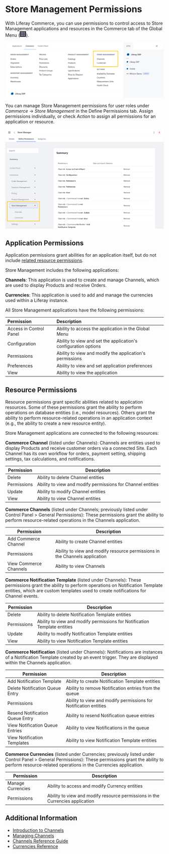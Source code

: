 # Store Management Permissions

With Liferay Commerce, you can use permissions to control access to Store Management applications and resources in the Commerce tab of the Global Menu (![Global Menu](../../images/icon-applications-menu.png)).

![Control access to Store Management applications and resources.](./store-management-permissions/images/01.png)

You can manage Store Management permissions for user roles under *Commerce* &rarr; *Store Management* in the Define Permissions tab.  Assign permissions individually, or check *Action* to assign all permissions for an application or resource.

![Manage Store Management permissions for user roles in the Define Permissions tab.](./store-management-permissions/images/02.png)

## Application Permissions

Application permissions grant abilities for an application itself, but do not include [related resource permissions](#resource-permissions).

Store Management includes the following applications:

**Channels**: This application is used to create and manage Channels, which are used to display Products and receive Orders.

**Currencies**: This application is used to add and manage the currencies used within a Liferay instance.

All Store Management applications have the following permissions:

| Permission | Description |
| :--- | :--- |
| Access in Control Panel | Ability to access the application in the Global Menu |
| Configuration | Ability to view and set the application's configuration options |
| Permissions | Ability to view and modify the application's permissions |
| Preferences | Ability to view and set application preferences |
| View | Ability to view the application |

## Resource Permissions

Resource permissions grant specific abilities related to application resources. Some of these permissions grant the ability to perform operations on database entities (i.e., model resources). Others grant the ability to perform resource-related operations in an application context (e.g., the ability to create a new resource entity).

Store Management applications are connected to the following resources:

**Commerce Channel** (listed under Channels): Channels are entities used to display Products and receive customer orders via a connected Site. Each Channel has its own workflow for orders, payment setting, shipping settings, tax calculations, and notifications.

| Permission | Description |
|---|---|
| Delete | Ability to delete Channel entities |
| Permissions | Ability to view and modify permissions for Channel entities  |
| Update | Ability to modify Channel entities |
| View | Ability to view Channel entities |

**Commerce Channels** (listed under Channels; previously listed under Control Panel > General Permissions): These permissions grant the ability to perform resource-related operations in the Channels application.

| Permission | Description |
|---|---|
| Add Commerce Channel | Ability to create Channel entities |
| Permissions | Ability to view and modify resource permissions in the Channels application |
| View Commerce Channels | Ability to view Channels |

**Commerce Notification Template** (listed under Channels): These permissions grant the ability to perform operations on Notification Template entities, which are custom templates used to create notifications for Channel events.

| Permission | Description |
|---|---|
| Delete | Ability to delete Notification Template entities |
| Permissions | Ability to view and modify permissions for Notification Template entities  |
| Update | Ability to modify Notification Template entities |
| View | Ability to view Notification Template entities |

**Commerce Notification** (listed under Channels): Notifications are instances of a Notification Template created by an event trigger. They are displayed within the Channels application.

| Permission | Description |
|---|---|
| Add Notification Template | Ability to create Notification Template entities |
| Delete Notification Queue Entry | Ability to remove Notification entries from the queue |
| Permissions | Ability to view and modify permissions for Notification entities |
| Resend Notification Queue Entry | Ability to resend Notification queue entries |
| View Notification Queue Entries | Ability to view Notifications in the queue |
| View Notification Templates | Ability to view Notification Template entities |

**Commerce Currencies** (listed under Currencies; previously listed under Control Panel > General Permissions): These permissions grant the ability to perform resource-related operations in the Currencies application.

| Permission | Description |
|---|---|
| Manage Currencies | Ability to access and modify Currency entities |
| Permissions | Ability to view and modify resource permissions in the Currencies application |

## Additional Information

* [Introduction to Channels](../../starting-a-store/channels/introduction-to-channels.md)
* [Managing Channels](../../starting-a-store/channels/managing-channels.md)
* [Channels Reference Guide](../../starting-a-store/channels/channels-reference-guide.md)
* [Currencies Reference](../../store-administration/currencies/currencies-reference.md)
